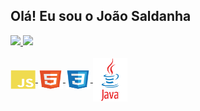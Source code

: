 ## Olá! Eu sou o João Saldanha
 <div>
  <a href="https://github.com/JoaoSald">
  <img height="180em" src="https://github-readme-stats.vercel.app/api?username=JoaoSald&show_icons=true&theme=dracula&include_all_commits=true&count_private=true"/>
  <img height="180em" src="https://github-readme-stats.vercel.app/api/top-langs/?username=JoaoSald&layout=compact&langs_count=7&theme=dracula"/>
</div>
  <div style="display: inline_block"><br>
  <img align="center" alt="JoaoSald-Js" height="30" width="40" src="https://raw.githubusercontent.com/devicons/devicon/master/icons/javascript/javascript-plain.svg">
  <img align="center" alt="JoaoSald-HTML" height="30" width="40" src="https://raw.githubusercontent.com/devicons/devicon/master/icons/html5/html5-original.svg">
  <img align="center" alt="JoaoSald-CSS" height="30" width="40" src="https://raw.githubusercontent.com/devicons/devicon/master/icons/css3/css3-original.svg">
  <img align="center" alt="JoaoSald-Java" height="70" width="55" src="https://raw.githubusercontent.com/devicons/devicon/master/icons/java/java-original-wordmark.svg">
  
</div>
  
  ##
